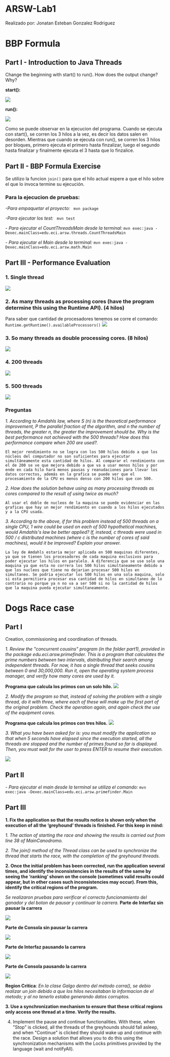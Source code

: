 # ARSW-Lab1 #

Realizado por: Jonatan Esteban Gonzalez Rodriguez

# BBP Formula #

## Part I - Introduction to Java Threads ##
Change the beginning with start() to run(). How does the output change? Why?


**start():**


![](https://github.com/JonatanGonzalez09/ARSW-Lab1/blob/master/BBP_FORMULA/PARALLELISM-JAVA_THREADS_MAVEN-INTRODUCTION_BBP_FORMULA/resources/start.jpg)


**run():**


![](https://github.com/JonatanGonzalez09/ARSW-Lab1/blob/master/BBP_FORMULA/PARALLELISM-JAVA_THREADS_MAVEN-INTRODUCTION_BBP_FORMULA/resources/run.jpg)

Como se puede observar en la ejecucion del programa. Cuando se ejecuta con start(), se corren los 3 hilos a la vez, es decir los datos salen en desorden. Mientras que cuando se ejecuta con run(), se corren los 3 hilos por bloques, primero ejecuta el primero hasta finzalizar, luego el segundo hasta finalizar y finalmente ejecuta el 3 hasta que lo finzalice.

## Part II - BBP Formula Exercise ##
Se utilizo la funcion ```join()``` para que el hilo actual espere a que el hilo sobre el que lo invoca termine su ejecución.

### **Para la ejecucion de pruebas:** ###
 _-Para empaquetar el proyecto:_
 ``` mvn package```
 
 _-Para ejecutar los test:_
 ``` mvn test```
 
 _- Para ejecutar el CountThreadsMain desde la terminal:_
     ```mvn exec:java -Dexec.mainClass=edu.eci.arsw.threads.CountThreadsMain```
     
 _- Para ejecutar el Main desde la terminal:_
 ```mvn exec:java -Dexec.mainClass=edu.eci.arsw.math.Main```

## Part III - Performance Evaluation ## 
 ### 1. Single thread ###
 ![](https://github.com/JonatanGonzalez09/ARSW-Lab1/blob/master/BBP_FORMULA/PARALLELISM-JAVA_THREADS_MAVEN-INTRODUCTION_BBP_FORMULA/resources/unHilo.jpg)
 ### 2. As many threads as processing cores (have the program determine this using the Runtime API). (4 hilos) ###
 Para saber que cantidad de procesadores tenemos se corre el comando: ```Runtime.getRuntime().availableProcessors()```
 ![](https://github.com/JonatanGonzalez09/ARSW-Lab1/blob/master/BBP_FORMULA/PARALLELISM-JAVA_THREADS_MAVEN-INTRODUCTION_BBP_FORMULA/resources/cuatroHilos.jpg)
 ### 3. So many threads as double processing cores. (8 hilos) ###
 ![](https://github.com/JonatanGonzalez09/ARSW-Lab1/blob/master/BBP_FORMULA/PARALLELISM-JAVA_THREADS_MAVEN-INTRODUCTION_BBP_FORMULA/resources/ochoHilos.jpg)
 ### 4.  200 threads ###
 ![](https://github.com/JonatanGonzalez09/ARSW-Lab1/blob/master/BBP_FORMULA/PARALLELISM-JAVA_THREADS_MAVEN-INTRODUCTION_BBP_FORMULA/resources/200Hilos.jpg)
 ### 5.  500 threads ###
 ![](https://github.com/JonatanGonzalez09/ARSW-Lab1/blob/master/BBP_FORMULA/PARALLELISM-JAVA_THREADS_MAVEN-INTRODUCTION_BBP_FORMULA/resources/500Hilos.jpg)
 
 ### **Preguntas** ###
_1. According to Amdahls law, where S (n) is the theoretical performance improvement, P the parallel fraction of the algorithm, and n the number of threads, the greater n, the greater the improvement should be. Why is the best performance not achieved with the 500 threads? How does this performance compare when 200 are used?._

 ``` El mejor rendimiento no se logra con los 500 hilos debido a que los núcleos del computador no son suficientes para ejecutar simultáneamente esta cantidad de hilos. Al comparar el rendimiento con el de 200 se ve que mejora debido a que va a usar menos hilos y por ende en cada hilo hará menos pausas y reanudaciones para llevar los datos correctos, además en la grafica se puede ver que el procesamiento de la CPU es menos denso con 200 hilos que con 500. ```
 
 _2. How does the solution behave using as many processing threads as cores compared to the result of using twice as much?_
 
 ``` Al usar el doble de nucleos de la maquina se puede evidenciar en las graficas que hay un mejor rendimiento en cuando a los hilos ejecutados y a la CPU usada. ```
 
 _3. According to the above, if for this problem instead of 500 threads on a single CPU, 1 wire could be used on each of 500 hypothetical machines, would Amdahls's law be better applied? If, instead, c threads were used in 500 / c distributed machines (where c is the number of cores of said machines), would it be improved? Explain your answer._
 
 ``` La ley de Amdahls estaria mejor aplicada en 500 maquinas diferentes, ya que se tienen los procesadores de cada maquina exclusivos para poder ejecutar los hilos en paralelo. A diferencia que se use solo una maquina ya que esta no correra los 500 hilos simultaneamente debido a que los nucleos que tiene no dejarian procesar 500 hilos en simultaneo. Se podria ejecutar los 500 hilos en una sola maquina, solo si esta permitiera procesar esa cantidad de hilos en simultaneo de lo contrario no porque ya n no va a ser 500 si no la cantidad de hilos que la maquina pueda ejecutar simultaneamente. ```

# Dogs Race case #

## Part I ##
Creation, commissioning and coordination of threads.

_1. Review the "concurrent cousins" program (in the folder part1), provided in the package edu.eci.arsw.primefinder. This is a program that calculates the prime numbers between two intervals, distributing their search among independent threads. For now, it has a single thread that seeks cousins between 0 and 30,000,000. Run it, open the operating system process manager, and verify how many cores are used by it._

**Programa que calcula los primos con un solo hilo.**
![](https://github.com/JonatanGonzalez09/ARSW-Lab1/blob/master/DOGS_RACE/CONCURRENT_PROGRAMMING-JAVA_MAVEN-DOGS_RACE/parte2/resources/unHilo.jpg)

_2. Modify the program so that, instead of solving the problem with a single thread, do it with three, where each of these will make up the first part of the original problem. Check the operation again, and again check the use of the equipment cores._

**Programa que calcula los primos con tres hilos.**
![](https://github.com/JonatanGonzalez09/ARSW-Lab1/blob/master/DOGS_RACE/CONCURRENT_PROGRAMMING-JAVA_MAVEN-DOGS_RACE/parte2/resources/tresHilos.jpg)

_3. What you have been asked for is: you must modify the application so that when 5 seconds have elapsed since the execution started, all the threads are stopped and the number of primes found so far is displayed. Then, you must wait for the user to press ENTER to resume their execution._

![](https://github.com/JonatanGonzalez09/ARSW-Lab1/blob/master/DOGS_RACE/CONCURRENT_PROGRAMMING-JAVA_MAVEN-DOGS_RACE/parte2/resources/primos.jpg)

## Part II ##

_- Para ejecutar el main desde la terminal se utiliza el comando:_
``` mvn exec:java -Dexec.mainClass=edu.eci.arsw.primefinder.Main ```

## Part III ##
**1. Fix the application so that the results notice is shown only when the execution of all the ‘greyhound’ threads is finished. For this keep in mind:**

   _1. The action of starting the race and showing the results is carried out from line 38 of MainCanodromo._
   
   _2. The join() method of the Thread class can be used to synchronize the thread that starts the race, with the completion of the greyhound threads._
   
**2. Once the initial problem has been corrected, run the application several times, and identify the inconsistencies in the results of the same by seeing the ‘ranking’ shown on the console (sometimes valid results could appear, but in other cases such inconsistencies may occur). From this, identify the critical regions of the program.**

_Se realizaron pruebas para verificar el correcto funcionamiento del ganador y del boton de pausar y continuar la carrera._
**Parte de Interfaz sin pausar la carrera**

![](https://github.com/JonatanGonzalez09/ARSW-Lab1/blob/master/DOGS_RACE/CONCURRENT_PROGRAMMING-JAVA_MAVEN-DOGS_RACE/parte2/resources/InterfazSinPausa.jpg)

**Parte de Consola sin pausar la carrera**

![](https://github.com/JonatanGonzalez09/ARSW-Lab1/blob/master/DOGS_RACE/CONCURRENT_PROGRAMMING-JAVA_MAVEN-DOGS_RACE/parte2/resources/Consola1.jpg)

**Parte de Interfaz pausando la carrera**

![](https://github.com/JonatanGonzalez09/ARSW-Lab1/blob/master/DOGS_RACE/CONCURRENT_PROGRAMMING-JAVA_MAVEN-DOGS_RACE/parte2/resources/InterfazConPausa.jpg)

**Parte de Consola pausando la carrera**

![](https://github.com/JonatanGonzalez09/ARSW-Lab1/blob/master/DOGS_RACE/CONCURRENT_PROGRAMMING-JAVA_MAVEN-DOGS_RACE/parte2/resources/Consola2.jpg)

**Region Critica**: _En la clase Galgo dentro del método corra(), se debio realizar un join debido a que los hilos necesitaban la informacion de el metodo; y al no tenerlo estaba generando datos corruptos._

**3. Use a synchronization mechanism to ensure that these critical regions only access one thread at a time. Verify the results.**

4. Implement the pause and continue functionalities. With these, when "Stop" is clicked, all the threads of the greyhounds should fall asleep, and when "Continue" is clicked they should wake up and continue with the race. Design a solution that allows you to do this using the synchronization mechanisms with the Locks primitives provided by the language (wait and notifyAll).
